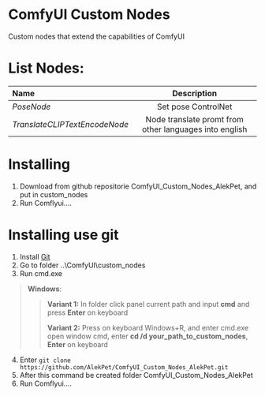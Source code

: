 # ComfyUI Custom Nodes 
Custom nodes that extend the capabilities of ComfyUI

# List Nodes:
| Name      | Description |
| :----------- | :-----------: |
| _PoseNode_ | Set pose ControlNet |
| _TranslateCLIPTextEncodeNode_| Node translate promt from other languages into english |

# Installing
1. Download from github repositorie ComfyUI_Custom_Nodes_AlekPet, and put in custom_nodes
2. Run Comflyui....

# Installing use git
1. Install [Git](https://git-scm.com/)
2. Go to folder ..\ComfyUI\custom_nodes
3. Run cmd.exe
  > __Windows__:
  >> __Variant 1:__ In folder click panel current path and input **cmd** and press __Enter__ on keyboard
  >> 
  >> __Variant 2:__ Press on keyboard Windows+R, and enter cmd.exe open window cmd, enter __cd /d your_path_to_custom_nodes__, __Enter__ on keyboard
4. Enter `git clone https://github.com/AlekPet/ComfyUI_Custom_Nodes_AlekPet.git`
5. After this command be created folder ComfyUI_Custom_Nodes_AlekPet
6. Run Comflyui....
